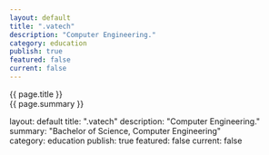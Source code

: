 ```yaml
---
layout: default
title: ".vatech"
description: "Computer Engineering."   
category: education
publish: true
featured: false
current: false
---
```

{{ page.title }}  
{{ page.summary }}  

layout: default
title: ".vatech"
description: "Computer Engineering." 
summary: "Bachelor of Science, Computer Engineering"   
category: education
publish: true
featured: false
current: false